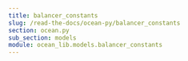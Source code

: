 ```yaml
---
title: balancer_constants
slug: /read-the-docs/ocean-py/balancer_constants
section: ocean.py
sub_section: models
module: ocean_lib.models.balancer_constants
---
```

